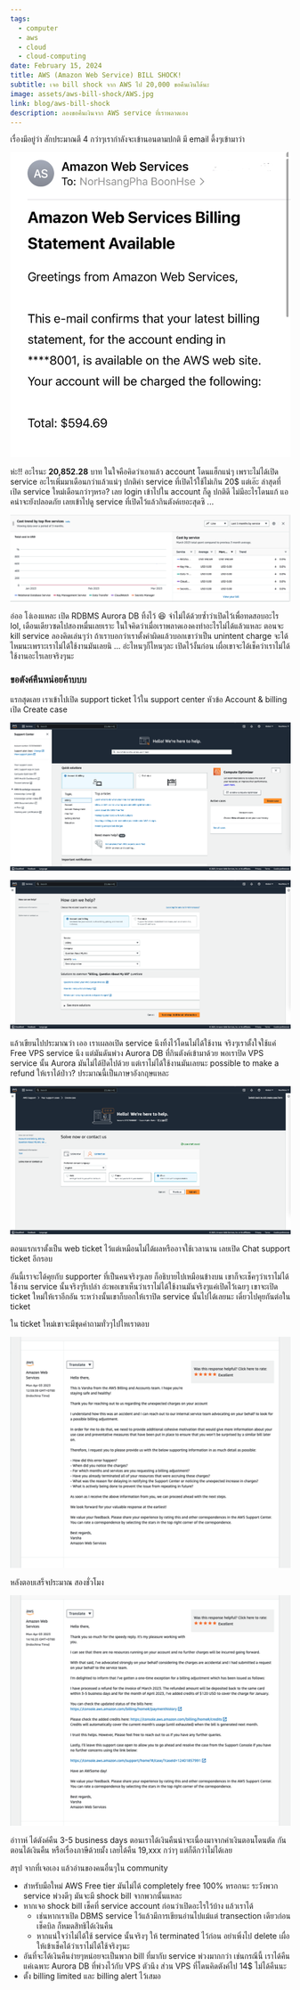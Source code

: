 ```yaml
---
tags:
  - computer
  - aws
  - cloud
  - cloud-computing
date: February 15, 2024
title: AWS (Amazon Web Service) BILL SHOCK!
subtitle: เจอ bill shock จาก AWS ไป 20,000 ขอคืนเงินได้นะ
image: assets/aws-bill-shock/AWS.jpg
link: blog/aws-bill-shock
description: ลองขอคืนเงินจาก AWS service ที่เราพลาดเอง
---
```

เรื่องมีอยู่ว่า สักประมาณตี 4 กว่าๆเรากำลังจะเข้านอนตามปกติ มี email ดึ้งๆเข้ามาว่า 

![amazon-web-service {caption: AWS billing}](/assets/aws-bill-shock/IMG_6402.jpg)

ห่ะ!! อะไรนะ **20,852.28** บาท ในใจคือคิดว่าเอาแล้ว account โดนแฮ็กแน่ๆ เพราะไม่ได้เปิด service อะไรเพิ่มมาเดือนกว่าแล้วแน่ๆ ปกติค่า service ที่เปิดไว้ใช้ไม่เกิน 20$
แต่เอ๊ะ ล่าสุดที่เปิด service ใหม่เดือนกว่าๆหรอ? เลย login เข้าไปใน account ก็ดู ปกติดี ไม่มีอะไรโดนแก้ แอคน่าจะยังปลอดภัย เลยเข้าไปดู service ที่เปิดไว้แล้วกินตังค์เยอะสุดซิ ...

![aws-account-service {caption: AWS account service}](/assets/aws-bill-shock/Screenshot-2566-04-05-at-13.07.00.png)

อ่ออ โง่เองแหละ  เปิด RDBMS Aurora DB ทิ้งไว้ 😆 จำไม่ได้ด้วยซ้ำว่าเปิดไว้เพื่อทดสอบอะไร lol, เดือนเดียวซดไปสองหมื่นเลยเราะ ในใจคิดว่าเมื่อเราพลาดเองคงทำอะไรไม่ได้แล้วแหละ ตอนจะ kill service ลองคิดเล่นๆว่า ถ้าเราบอกว่าเราตั้งค่าผิดแล้วบอกเขาว่าเป็น unintent charge จะได้ไหมนะเพราะเราไม่ได้ใช้งานมันเลยนิ ... อ่ะไหนๆก็ไหนๆละ เปิดไว้งั้นก่อน เผื่อเขาจะได้เช็คว่าเราไม่ได้ใช้งานอะไรเลยจริงๆนะ

### ขอตังค์คืนหน่อยค้าบบบ
แรกสุดเลย เราเข้าไปเปิด support ticket ไว้ใน support center หัวข้อ Account & billing เปิด Create case

![aws-support](/assets/aws-bill-shock/Screenshot-2566-04-05-at-13.07.59.png)

![aws-support](/assets/aws-bill-shock/Screenshot-2566-04-05-at-13.08.51.png)

แล้วเขียนไปประมาณว่า เออ เราเผลอเปิด service นึงทิ้งไว้โดนไม่ได้ใช้งาน จริงๆเราตั้งใจใช้แค่ Free VPS service นึง แต่มันดันพ่วง Aurora DB ที่กินตังค์เข้ามาด้วย พอเราปิด VPS service นั้น Aurora มันไม่ได้ปิดไปด้วย แต่เราไม่ได้ใช้งานมันเลยนะ possible to make a refund ให้เราได้ป่าว? ประมาณนี้เป็นภาษาอังกฤษแหละ

![aws-support](/assets/aws-bill-shock/Screenshot-2566-04-05-at-13.09.13.png)

ตอนแรกเราตั้งเป็น web ticket ไว้แต่เหมือนไม่ได้ผลหรืออาจใช้เวลานาน เลยเปิด Chat support ticket อีกรอบ

อันนี้เราจะได้คุยกับ supporter ที่เป็นคนจริงๆเลย ก็อธิบายไปเหมือนข้างบน เขาก็จะเช็คๆว่าเราไม่ได้ใช้งาน service นั้นจริงๆรึเปล่า อ่ะพอเขาเห็นว่าเราไม่ได้ใช้งานมันจริงๆแค่เปิดไว้เฉยๆ เขาจะเปิด ticket ใหม่ให้เราอีกอัน ระหว่างนั้นเขาก็บอกให้เราปิด service นั้นไปได้เลยนะ เดี๋ยวไปคุยกันต่อใน ticket 

ใน ticket ใหม่เขาจะมีชุดคำถามทั่วๆไปใหเราตอบ

![aws-support](/assets/aws-bill-shock/Screenshot-2566-04-05-at-13.05.52.png)

หลังตอบเสร็จประมาณ สองชั่วโมง

![aws-support](/assets/aws-bill-shock/Screenshot-2566-04-05-at-13.05.38.png)

อ่าาาห์ ได้ตังค์คืน 3-5 business days ตอนเราได้เงินคืนน่าจะเนื่องมาจากค่าเงินตอนโดนตัด กันตอนได้เงินคืน หรือเรื่องภาษีด้วยมั้ง เลยได้คืน 19,xxx กว่าๆ แต่ก็ดีกว่าไม่ได้เลย

สรุป จากที่เจอเอง แล้วอ่านของคนอื่นๆใน community
- สำหรับมือใหม่ AWS Free tier มันไม่ได้ completely free 100% หรอกนะ ระวังพวก service พ่วงดีๆ มันจะมี shock bill จากพวกนั้นแหละ
- หากเจอ shock bill เช็คที่ service account ก่อนว่าเปิดอะไรใว้บ้าง แล้วเราได้
	- เช่นหากเราเปิด DBMS service ไว้แล้วมีการเขียนอ่านไปแม้แต่ transection เดียวก่อนเช็คบิล ก็หมดสิทธิได้เงินคืน
	- หากแน่ใจว่าไม่ได้ใช้ service นั้นจริงๆ ให้ terminated ไว้ก่อน อย่าเพิ่งไป delete เผื่อให้เข้าเช็คได้ว่าเราไม่ได้ใช้จริงๆนะ
- อันที่จะได้เงินคืนง่ายๆหน่อยจะเป็นพวก bill ที่มากับ service พ่วงมากกว่า เช่นกรณีนี้ เราได้คืนแค่เฉพาะ Aurora DB ที่พ่วงไว้กับ VPS ตัวนึง ส่วน VPS ที่โดนคิดตังค์ไป 14$ ไม่ได้คืนนะ
- ตั้ง billing limited และ billing alert ไว้เสมอ